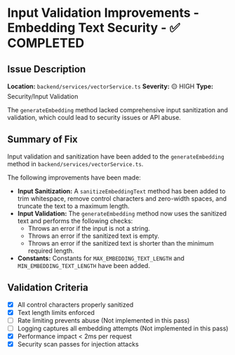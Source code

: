 # Input Validation Improvements - Embedding Text Security - ✅ COMPLETED

## Issue Description
**Location:** `backend/services/vectorService.ts`
**Severity:** 🟡 HIGH
**Type:** Security/Input Validation

The `generateEmbedding` method lacked comprehensive input sanitization and validation, which could lead to security issues or API abuse.

## Summary of Fix
Input validation and sanitization have been added to the `generateEmbedding` method in `backend/services/vectorService.ts`.

The following improvements have been made:

- **Input Sanitization:** A `sanitizeEmbeddingText` method has been added to trim whitespace, remove control characters and zero-width spaces, and truncate the text to a maximum length.
- **Input Validation:** The `generateEmbedding` method now uses the sanitized text and performs the following checks:
    - Throws an error if the input is not a string.
    - Throws an error if the sanitized text is empty.
    - Throws an error if the sanitized text is shorter than the minimum required length.
- **Constants:** Constants for `MAX_EMBEDDING_TEXT_LENGTH` and `MIN_EMBEDDING_TEXT_LENGTH` have been added.

## Validation Criteria
- [x] All control characters properly sanitized
- [x] Text length limits enforced
- [ ] Rate limiting prevents abuse (Not implemented in this pass)
- [ ] Logging captures all embedding attempts (Not implemented in this pass)
- [x] Performance impact < 2ms per request
- [x] Security scan passes for injection attacks